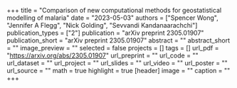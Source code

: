 +++
title = "Comparison of new computational methods for geostatistical modelling of malaria"
date = "2023-05-03"
authors = ["Spencer Wong", "Jennifer A Flegg", "Nick Golding", "Sevvandi Kandanaarachchi"]
publication_types = ["2"]
publication = "arXiv preprint 2305.01907"
publication_short = "arXiv preprint 2305.01907"
abstract = ""
abstract_short = ""
image_preview = ""
selected = false
projects = []
tags = []
url_pdf = "https://arxiv.org/abs/2305.01907"
url_preprint = ""
url_code = ""
url_dataset = ""
url_project = ""
url_slides = ""
url_video = ""
url_poster = ""
url_source = ""
math = true
highlight = true
[header]
image = ""
caption = ""
+++
